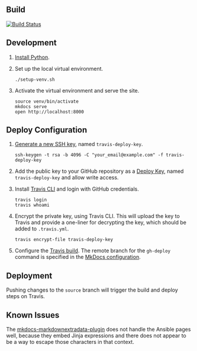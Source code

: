 
## Build

[![Build Status](https://travis-ci.org/copperlight/copperlight.github.io.svg?branch=source)](https://travis-ci.org/copperlight/copperlight.github.io)

## Development

1. [Install Python](https://copperlight.github.io/python/install-the-latest-python-versions-on-macosx/).

1. Set up the local virtual environment.

    ```shell
    ./setup-venv.sh
    ```

1. Activate the virtual environment and serve the site.

    ```
    source venv/bin/activate
    mkdocs serve
    open http://localhost:8000
    ``` 

## Deploy Configuration

1. [Generate a new SSH key](https://help.github.com/en/articles/generating-a-new-ssh-key-and-adding-it-to-the-ssh-agent#generating-a-new-ssh-key),
named `travis-deploy-key`. 

    ```shell
    ssh-keygen -t rsa -b 4096 -C "your_email@example.com" -f travis-deploy-key
    ```

1. Add the public key to your GitHub repository as a [Deploy Key](https://developer.github.com/v3/guides/managing-deploy-keys/#deploy-keys),
named `travis-deploy-key` and allow write access. 

1. Install [Travis CLI](https://github.com/travis-ci/travis.rb) and login with GitHub credentials.

    ```shell
    travis login
    travis whoami
    ```

1. Encrypt the private key, using Travis CLI. This will upload the key to Travis and provide a
one-liner for decrypting the key, which should be added to `.travis.yml`.

    ```shell
    travis encrypt-file travis-deploy-key
    ``` 

1. Configure the [Travis build](./.travis.yml). The remote branch for the `gh-deploy` command is
specified in the [MkDocs configuration](https://github.com/copperlight/copperlight.github.io/blob/source/mkdocs.yml#L9).

## Deployment

Pushing changes to the `source` branch will trigger the build and deploy steps on Travis.

## Known Issues

The [mkdocs-markdownextradata-plugin](https://github.com/rosscdh/mkdocs-markdownextradata-plugin/)
does not handle the Ansible pages well, because they embed Jinja expressions and there does not
appear to be a way to escape those characters in that context. 
